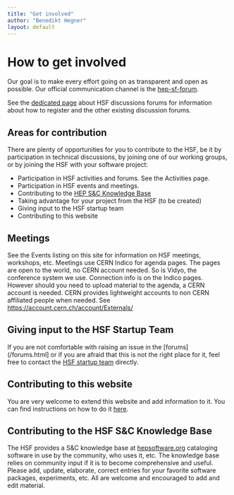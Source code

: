 ```yaml
---
title: "Get involved"
author: "Benedikt Hegner"
layout: default
---
```


# How to get involved

Our goal is to make every effort going on as transparent and open as possible.
Our official communication channel is the [hep-sf-forum](https://groups.google.com/forum/#!forum/hep-sf-forum). 

See the [dedicated page](/forums.html) about HSF discussions forums for information about how to register and the
other existing discussion forums.

## Areas for contribution

There are plenty of opportunities for you to contribute to the HSF, be it by
participation in technical discussions, by joining one of our working groups, or
by joining the HSF with your software project:

  *  Participation in HSF activities and forums. See the Activities page.
  *  Participation in HSF events and meetings.
  *  Contributing to the [HEP S&C Knowledge Base](http://hepsoftware.org)
  *  Taking advantage for your project from the HSF (to be created)
  *  Giving input to the HSF startup team
  *  Contributing to this website

## Meetings

See the Events listing on this site for information on HSF meetings, workshops,
etc. Meetings use CERN Indico for agenda pages. The pages are open to the world,
no CERN account needed. So is Vidyo, the conference system we use. Connection
info is on the Indico pages. However should you need to upload material to the
agenda, a CERN account is needed. CERN provides lightweight accounts to non CERN
affiliated people when needed. See <https://account.cern.ch/account/Externals/>

## Giving input to the HSF Startup Team

If you are not comfortable with raising an issue in the
[forums](/forums.html] or if you are afraid that this is not the
right place for it, feel free to contact the
[HSF startup team](hep-sf-startup-team@googlegroups.com.) directly.

## Contributing to this website

You are very welcome to extend this website and add information to it. You can
find instructions on how to do it [here](/howto-website.html).

## Contributing to the HSF S&C Knowledge Base

The HSF provides a S&C knowledge base at [hepsoftware.org](http://hepsoftware.org) cataloging software in use by the community, who uses it, etc. The knowledge base relies on community input if it is to become comprehensive and useful. Please add, update, elaborate, correct entries for your favorite software packages, experiments, etc. All are welcome and encouraged to add and edit material.

